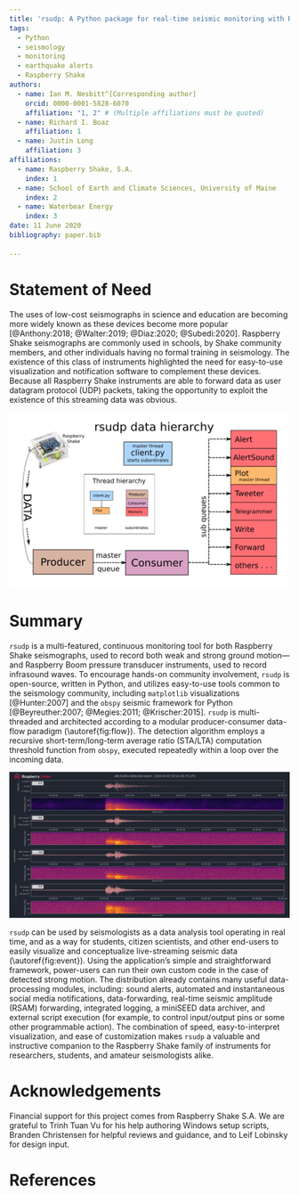 ```yaml
---
title: 'rsudp: A Python package for real-time seismic monitoring with Raspberry Shake instruments'
tags:
  - Python
  - seismology
  - monitoring
  - earthquake alerts
  - Raspberry Shake
authors:
  - name: Ian M. Nesbitt^[Corresponding author]
    orcid: 0000-0001-5828-6070
    affiliation: "1, 2" # (Multiple affiliations must be quoted)
  - name: Richard I. Boaz
    affiliation: 1
  - name: Justin Long
    affiliation: 3
affiliations:
  - name: Raspberry Shake, S.A.
    index: 1
  - name: School of Earth and Climate Sciences, University of Maine
    index: 2
  - name: Waterbear Energy
    index: 3
date: 11 June 2020
bibliography: paper.bib

---
```


# Statement of Need

The uses of low-cost seismographs in science and education are becoming more
widely known as these devices become more popular
[@Anthony:2018; @Walter:2019; @Diaz:2020; @Subedi:2020]. Raspberry Shake
seismographs are commonly used in schools, by Shake community members, and
other individuals having no formal training in seismology. The existence of
this class of instruments highlighted the need for easy-to-use visualization
and notification software to complement these devices. Because all Raspberry
Shake instruments are able to forward data as user datagram protocol (UDP)
packets, taking the opportunity to exploit the existence of this streaming data
was obvious.

![Chart of producer and consumer threads and the organization of data flow in `rsudp`. In order to maximize computational efficiency, features are broken into modules—each module constituting a thread—and data is passed to each module through an asynchronous queue. Inset: thread hierarchy and ownership chart, color-coded by function. Note that the Plot module is owned by the main thread, since `matplotlib` objects can only be created and destroyed by the main thread.\label{fig:flow}](flow.png)

# Summary

`rsudp` is a multi-featured, continuous monitoring tool for both Raspberry
Shake seismographs⁠, used to record both weak and strong ground motion⁠—and
Raspberry Boom pressure transducer instruments, used to record infrasound
waves. To encourage hands-on community involvement, `rsudp` is open-source,
written in Python, and utilizes easy-to-use tools common to the seismology
community, including `matplotlib` visualizations [@Hunter:2007] and the `obspy`
seismic framework for Python [@Beyreuther:2007; @Megies:2011; @Krischer:2015].
`rsudp` is multi-threaded and architected according to a modular
producer-consumer data-flow paradigm (\autoref{fig:flow}). The detection
algorithm employs a recursive short-term/long-term average ratio (STA/LTA)
computation threshold function from `obspy`, executed repeatedly within a loop
over the incoming data.

![An earthquake trace plotted with a spectrogram on multiple data channels in `rsudp`. Note that the first channel is data recorded with a geophone (EHZ), and the next three are accelerometers (ENE, ENN, ENZ). The spectrograms are a representation of the frequency power of the signal on each channel over time.\label{fig:event}](event.png)

`rsudp` can be used by seismologists as a data analysis tool operating in real
time, and as a way for students, citizen scientists, and other end-users to
easily visualize and conceptualize live-streaming seismic data
(\autoref{fig:event}). Using the application’s simple and straightforward
framework, power-users can run their own custom code in the case of detected
strong motion. The distribution already contains many useful data-processing
modules, including: sound alerts, automated and instantaneous social media
notifications, data-forwarding, real-time seismic amplitude (RSAM) forwarding,
integrated logging, a miniSEED data archiver, and external script execution
(for example, to control input/output pins or some other programmable action).
The combination of speed, easy-to-interpret visualization, and ease of
customization makes `rsudp` a valuable and instructive companion to the
Raspberry Shake family of instruments for researchers, students, and amateur
seismologists alike.


# Acknowledgements

Financial support for this project comes from Raspberry Shake S.A. We are
grateful to Trinh Tuan Vu for his help authoring Windows setup scripts, Branden
Christensen for helpful reviews and guidance, and to Leif Lobinsky for design
input.


# References